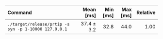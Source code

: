 | Command | Mean [ms] | Min [ms] | Max [ms] | Relative |
|:---|---:|---:|---:|---:|
| `./target/release/prtip -s syn -p 1-10000 127.0.0.1` | 37.4 ± 3.2 | 32.8 | 44.0 | 1.00 |
